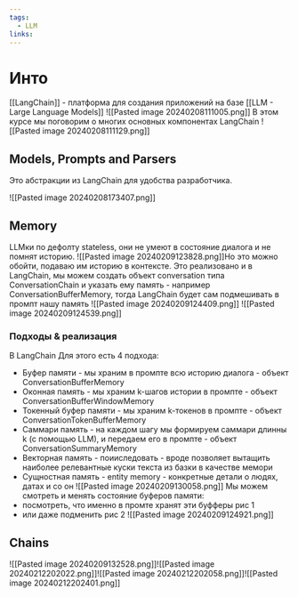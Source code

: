 ```yaml
---
tags:
  - LLM
links:
---
```

# Инто
[[LangChain]] - платформа для создания приложений на базе [[LLM  - Large Language Models]]
![[Pasted image 20240208111005.png]]
В этом курсе мы поговорим о многих основных компонентах LangChain
![[Pasted image 20240208111129.png]]


## Models, Prompts and Parsers
Это абстракции из LangChain для удобства разработчика.



![[Pasted image 20240208173407.png]]



## Memory
LLMки по дефолту stateless, они не умеют в состояние диалога и не помнят историю. ![[Pasted image 20240209123828.png]]Но это можно обойти, подаваю им историю в контексте. 
Это реализовано и в LangChain, мы можем создать объект conversation типа ConversationChain и указать ему память - например ConversationBufferMemory, тогда LangChain будет сам подмешивать в промпт нашу память
![[Pasted image 20240209124409.png]]
![[Pasted image 20240209124539.png]]


### Подходы & реализация
В LangChain Для этого есть 4 подхода:
- Буфер памяти - мы храним в промпте всю историю диалога - объект ConversationBufferMemory
- Оконная память - мы храним k-шагов истории в промпте - объект ConversationBufferWindowMemory
- Токенный буфер памяти - мы храним k-токенов в промпте - объект ConversationTokenBufferMemory
- Саммари память - на каждом шагу мы формируем саммари длинны k (с помощью LLM), и передаем его в промпте - объект ConversationSummaryMemory
- Векторная память - поииследовать - вроде позволяет вытащить наиболее релевантные куски текста из базки в качестве мемори
- Сущностная память - entity memory - конкретные детали о людях, датах и со он
![[Pasted image 20240209130058.png]]
Мы можем смотреть и менять состояние буферов памяти:
- посмотреть, что именно в промте хранят эти буфферы рис 1
- или даже подменить рис 2
![[Pasted image 20240209124921.png]]


## Chains


![[Pasted image 20240209132528.png]]![[Pasted image 20240212202022.png]]![[Pasted image 20240212202058.png]]![[Pasted image 20240212202401.png]]